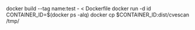 docker build --tag name:test - < Dockerfile
docker run -d id
CONTAINER_ID=$(docker ps -alq)
docker cp $CONTAINER_ID:dist/cvescan /tmp/
